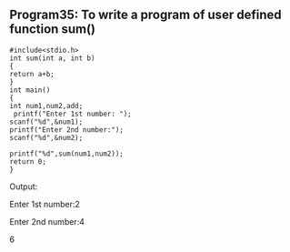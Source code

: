 ## Program35: To write a program of user defined function sum()
```
#include<stdio.h>
int sum(int a, int b)
{
return a+b;	
}
int main()
{
int num1,num2,add;
 printf("Enter 1st number: ");
scanf("%d",&num1);
printf("Enter 2nd number:");
scanf("%d",&num2);

printf("%d",sum(num1,num2));
return 0;
}
```
Output:

Enter 1st number:2

Enter 2nd number:4

6
